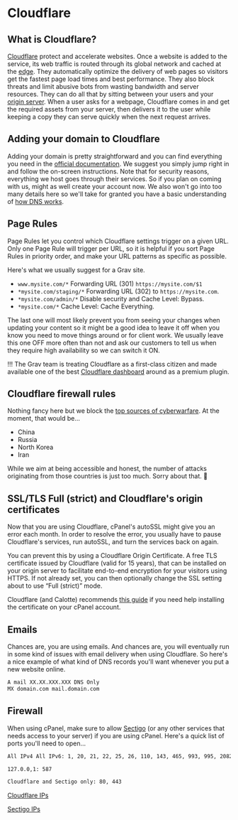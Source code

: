 # Cloudflare

## What is Cloudflare?

[Cloudflare](https://www.cloudflare.com/en-ca/) protect and accelerate websites. Once a website is added to the service, its web traffic is routed through its global network and cached at the [edge](https://en.wikipedia.org/wiki/Edge_computing). They automatically optimize the delivery of web pages so visitors get the fastest page load times and best performance. They also block threats and limit abusive bots from wasting bandwidth and server resources.
They can do all that by sitting between your users and your [origin server](https://www.cloudflare.com/en-ca/learning/cdn/glossary/origin-server/). When a user asks for a webpage, Cloudflare comes in and get the required assets from your server, then delivers it to the user while keeping a copy they can serve quickly when the next request arrives.

## Adding your domain to Cloudflare

Adding your domain is pretty straightforward and you can find everything you need in the [official documentation](https://support.cloudflare.com/hc/en-us/articles/201720164-Creating-a-Cloudflare-account-and-adding-a-website). We suggest you simply jump right in and follow the on-screen instructions. Note that for security reasons, everything we host goes through their services. So if you plan on coming with us, might as well create your account now.
We also won't go into too many details here so we'll take for granted you have a basic understanding of [how DNS works](https://aws.amazon.com/route53/what-is-dns/).

## Page Rules

Page Rules let you control which Cloudflare settings trigger on a given URL. Only one Page Rule will trigger per URL, so it is helpful if you sort Page Rules in priority order, and make your URL patterns as specific as possible.

Here's what we usually suggest for a Grav site.

* `www.mysite.com/*` Forwarding URL (301) `https://mysite.com/$1`
* `*mysite.com/staging/*` Forwarding URL (302)  to `https://mysite.com`.  
* `*mysite.com/admin/*` Disable security and Cache Level: Bypass.  
* `*mysite.com/*` Cache Level: Cache Everything.

The last one will most likely prevent you from seeing your changes when updating your content so it might be a good idea to leave it off when you know you need to move things around or for client work.
We usually leave this one OFF more often than not and ask our customers to tell us when they require high availability so we can switch it ON.

!!! The Grav team is treating Cloudflare as a first-class citizen and made available one of the best [Cloudflare dashboard](https://getgrav.org/premium/cloudflare) around as a premium plugin.

## Cloudflare firewall rules

Nothing fancy here but we block the [top sources of cyberwarfare](https://www.privacyaffairs.com/geopolitical-attacks/).
At the moment, that would be...

* China
* Russia
* North Korea
* Iran

While we aim at being accessible and honest,  the number of attacks originating from those countries is just too much. Sorry about that. 🤷

## SSL/TLS Full (strict) and Cloudflare's origin certificates

Now that you are using Cloudflare, cPanel's autoSSL might give you an error each month. In order to resolve the error, you usually have to pause Cloudflare's services, run autoSSL, and turn the services back on again.

You can prevent this by using a Cloudflare Origin Certificate. A free TLS certificate issued by Cloudflare (valid for 15 years), that can be installed on your origin server to facilitate end-to-end encryption for your visitors using HTTPS. If not already set, you can then optionally change the SSL setting about to use “Full (strict)” mode.

Cloudflare (and Calotte) recommends [this guide](https://www.digicert.com/kb/ssl-certificate-installation-apache-cpanel.htm) if you need help installing the certificate on your cPanel account.

## Emails

Chances are, you are using emails. And chances are, you will eventually run in some kind of issues with email delivery when using Cloudflare. So here's a nice example of what kind of DNS records you'll want whenever you put a new website online.

```bash
A mail XX.XX.XXX.XXX DNS Only
MX domain.com mail.domain.com
```

## Firewall

When using cPanel, make sure to allow [Sectigo](https://support.cpanel.net/hc/en-us/articles/360053968633-What-IP-addresses-do-Sectigo-DCV-requests-originate-from-) (or any other services that needs access to your server) if you are using cPanel.
Here's a quick list of ports you'll need to open...

```bash
All IPv4 All IPv6: 1, 20, 21, 22, 25, 26, 110, 143, 465, 993, 995, 2082, 2083, 2086, 2087, 2096, 49152-65534
```

```bash
127.0.0,1: 587
```

```bash
Cloudflare and Sectigo only: 80, 443
```

[Cloudflare IPs](https://www.cloudflare.com/en-ca/ips/)

[Sectigo IPs](https://support.cpanel.net/hc/en-us/articles/360053968633-What-IP-addresses-do-Sectigo-DCV-requests-originate-from-)